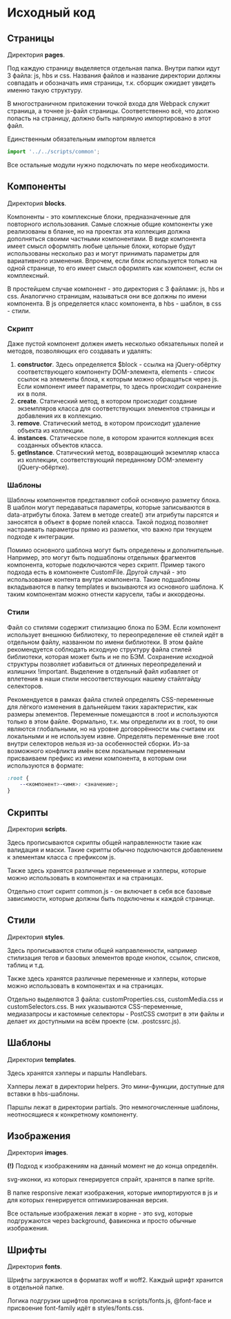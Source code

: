 # Исходный код

## Страницы

Директория **pages**.

Под каждую страницу выделяется отдельная папка. Внутри папки идут 3 файла: js, hbs и css. Названия файлов и название директории должны совпадать и обозначать имя страницы, т.к. сборщик ожидает увидеть именно такую структуру.

В многостраничном приложении точкой входа для Webpack служит страница, а точнее js-файл страницы. Соответственно всё, что должно попасть на страницу, должно быть напрямую импортировано в этот файл.

Единственным обязательным импортом является

```js
import '../../scripts/common';
```

Все остальные модули нужно подключать по мере необходимости.

## Компоненты

Директория **blocks**.

Компоненты - это комплексные блоки, предназначенные для повторного использования. Самые сложные общие компоненты уже реализованы в бланке, но на проектах эта коллекция должна дополняться своими частными компонентами. В виде компонента имеет смысл оформлять любые цельные блоки, которые будут использованы несколько раз и могут принимать параметры для вариативного изменения. Впрочем, если блок используется только на одной странице, то его имеет смысл оформлять как компонент, если он комплексный.

В простейшем случае компонент - это директория с 3 файлами: js, hbs и сss. Аналогично страницам, называться они все должны по имени компонента. В js определяется класс компонента, в hbs - шаблон, в css - стили.

### Скрипт

Даже пустой компонент должен иметь несколько обязательных полей и методов, позволяющих его создавать и удалять:

1. **constructor**. Здесь определяется \$block - ссылка на jQuery-обёртку соответствующего компоненту DOM-элемента, elements - список ссылок на элементы блока, к которым можно обращаться через js. Если компонент имеет параметры, то здесь происходит сохранение их в поля.
1. **create**. Статический метод, в котором происходит создание экземпляров класса для соответствующих элементов страницы и добавления их в коллекцию.
1. **remove**. Статический метод, в котором происходит удаление объекта из коллекции.
1. **instances**. Статическое поле, в котором хранится коллекция всех созданных объектов класса.
1. **getInstance**. Статический метод, возвращающий экземпляр класса из коллекции, соответствующий переданному DOM-элементу (jQuery-обёртке).

### Шаблоны

Шаблоны компонентов представляют собой основную разметку блока. В шаблон могут передаваться параметры, которые записываются в data-атрибуты блока. Затем в методе create() эти атрибуты парсятся и заносятся в объект в форме полей класса. Такой подход позволяет настраивать параметры прямо из разметки, что важно при текущем подходе к интеграции.

Помимо основного шаблона могут быть определены и дополнительные. Например, это могут быть подшаблоны отдельных фрагментов компонента, которые подключаются через скрипт. Пример такого подхода есть в компоненте CustomFile. Другой случай - это использование контента внутри компонента. Такие подшаблоны вкладываются в папку templates и вызываются из основного шаблона. К таким компонентам можно отнести карусели, табы и аккордеоны.

### Стили

Файл со стилями содержит стилизацию блока по БЭМ. Если компонент использует внешнюю библиотеку, то переопределение её стилей идёт в отдельном файлу, названном по имени библиотеки. В этом файле рекомендуется соблюдать исходную структуру файла стилей библиотеки, которая может быть и не по БЭМ. Сохранение исходной структуры позволяет избавиться от длинных переопределений и излишних !important. Выделение в отдельный файл избавляет от вплетения в наши стили несоответствующих нашему стайлгайду селекторов.

Рекомендуется в рамках файла стилей определять CSS-переменные для лёгкого изменения в дальнейшем таких характеристик, как размеры элементов. Переменные помещаются в :root и используются только в этом файле. Формально, т.к. мы определили их в :root, то они являются глобальными, но на уровне договорённости мы считаем их локальными и не используем извне. Определять переменные вне :root внутри селекторов нельзя из-за особенностей сборки. Из-за возможного конфликта имён всем локальным переменным присваиваем префикс из имени компонента, в которым они используются в формате:

```css
:root {
    --<компонент>-<имя>: <значение>;
}
```

## Скрипты

Директория **scripts**.

Здесь прописываются скрипты общей направленности такие как валидация и маски. Такие скрипты обычно подключаются добавлением к элементам класса с префиксом js.

Также здесь хранятся различные переменные и хэлперы, которые можно использовать в компонентах и на страницах.

Отдельно стоит скрипт common.js - он включает в себя все базовые зависимости, которые должны быть подключены к каждой странице.

## Стили

Директория **styles**.

Здесь прописываются стили общей направленности, например стилизация тегов и базовых элементов вроде кнопок, ссылок, списков, таблиц и т.д.

Также здесь хранятся различные переменные и хэлперы, которые можно использовать в компонентах и на страницах.

Отдельно выделяются 3 файла: customProperties.css, customMedia.css и customSelectors.css. В них указываются CSS-переменные, медиазапросы и кастомные селекторы - PostCSS смотрит в эти файлы и делает их доступными на всём проекте (см. .postcssrc.js).

## Шаблоны

Директория **templates**.

Здесь хранятся хэлперы и паршлы Handlebars.

Хэлперы лежат в директории helpers. Это мини-функции, доступные для вставки в hbs-шаблоны.

Паршлы лежат в директории partials. Это немногочисленные шаблоны, неотносящиеся к конкретному компоненту.

## Изображения

Директория **images**.

**(!)** Подход к изображениям на данный момент не до конца определён.

svg-иконки, из которых генерируется спрайт, хранятся в папке sprite.

В папке responsive лежат изображения, которые импортируются в js и для которых генерируется оптимизированная версия.

Все остальные изображения лежат в корне - это svg, которые подгружаются через background, фавиконка и просто обычные изображения.

## Шрифты

Директория **fonts**.

Шрифты загружаются в форматах woff и woff2. Каждый шрифт хранится в отдельной папке.

Логика подгрузки шрифтов прописана в scripts/fonts.js, @font-face и присвоение font-family идёт в styles/fonts.css.
